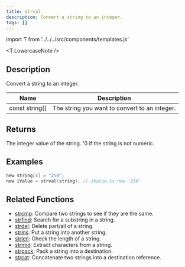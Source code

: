 ```yaml
---
title: strval
description: Convert a string to an integer.
tags: []
---
```


import T from '../../../src/components/templates.js'

<T.LowercaseNote />

## Description

Convert a string to an integer.

| Name           | Description                                   |
| -------------- | --------------------------------------------- |
| const string[] | The string you want to convert to an integer. |

## Returns

The integer value of the string. '0 if the string is not numeric.

## Examples

```c
new string[4] = "250";
new iValue = strval(string); // iValue is now '250'
```

## Related Functions

- [strcmp](strcmp.md): Compare two strings to see if they are the same.
- [strfind](strfind.md): Search for a substring in a string.
- [strdel](strdel.md): Delete part/all of a string.
- [strins](strins.md): Put a string into another string.
- [strlen](strlen.md): Check the length of a string.
- [strmid](strmid.md): Extract characters from a string.
- [strpack](strpack.md): Pack a string into a destination.
- [strcat](strcat.md): Concatenate two strings into a destination reference.
